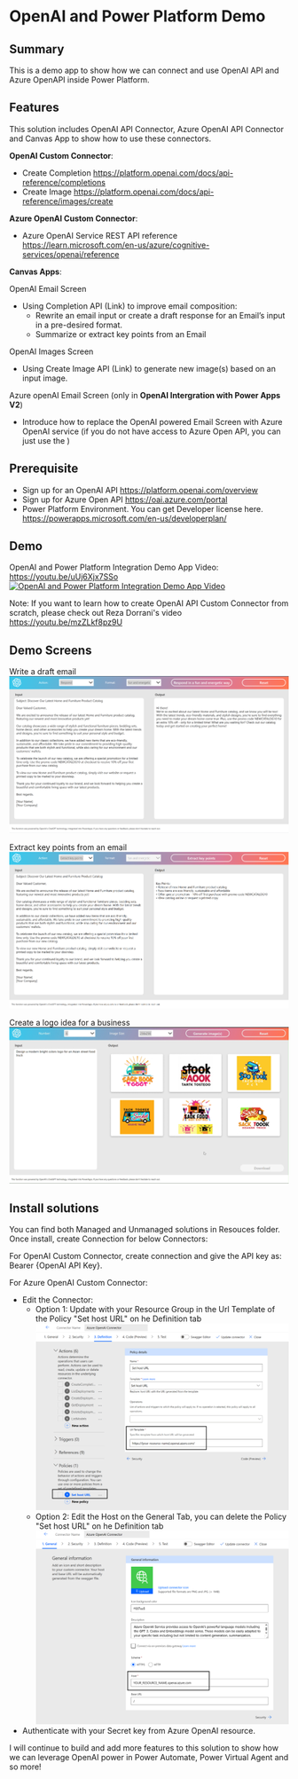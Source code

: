 # OpenAI and Power Platform Demo

## Summary
This is a demo app to show how we can connect and use OpenAI API and Azure OpenAPI inside Power Platform.

## Features
This solution includes OpenAI API Connector, Azure OpenAI API Connector and Canvas App to show how to use these connectors.

**OpenAI Custom Connector**:
* Create Completion https://platform.openai.com/docs/api-reference/completions 
* Create Image https://platform.openai.com/docs/api-reference/images/create  

**Azure OpenAI Custom Connector**:
* Azure OpenAI Service REST API reference https://learn.microsoft.com/en-us/azure/cognitive-services/openai/reference 

**Canvas Apps**:

OpenAI Email Screen
* Using Completion API (Link) to improve email composition: 
    - Rewrite an email input or create a draft response for an Email’s input in a pre-desired format. 
    - Summarize or extract key points from an Email

OpenAI Images Screen
* Using Create Image API (Link) to generate new image(s) based on an input image.

Azure openAI Email Screen (only in **OpenAI Intergration with Power Apps V2**)
* Introduce how to replace the OpenAI powered Email Screen with Azure OpenAI service (if you do not have access to Azure Open API, you can just use the )

## Prerequisite
* Sign up for an OpenAI API https://platform.openai.com/overview 
* Sign up for Azure Open API https://oai.azure.com/portal 
* Power Platform Environment. You can get Developer license here. https://powerapps.microsoft.com/en-us/developerplan/  

## Demo
OpenAI and Power Platform Integration Demo App Video: https://youtu.be/uUj6Xjx7SSo
[![OpenAI and Power Platform Integration Demo App Video](https://i.ytimg.com/vi/uUj6Xjx7SSo/maxresdefault.jpg)](https://youtu.be/uUj6Xjx7SSo)

Note: If you want to learn how to create OpenAI API Custom Connector from scratch, please check out Reza Dorrani's video 
https://youtu.be/mzZLkf8pz9U

## Demo Screens
Write a draft email
![Write a draft email](/images/1-Completion-ReplyEmail.png)

Extract key points from an email
![Extract key points from an email](/images/2-ExtractKeyPoints.png)

Create a logo idea for a business
![Create a logo idea for a business](/images/3-CreateImages.png)


## Install solutions
You can find both Managed and Unmanaged solutions in Resouces folder.
Once install, create Connection for below Connectors: 

For OpenAI Custom Connector, create connection and give the API key as: Bearer {OpenAI API Key}.

For Azure OpenAI Custom Connector:
* Edit the Connector:
    - Option 1: Update with your Resource Group in the Url Template of the Policy "Set host URL" on he Definition tab
![Update Policy URL template](/images/5-UpdateHostURLPolicy.png)
    - Option 2: Edit the Host on the General Tab, you can delete the Policy "Set host URL" on he Definition tab
![Update Host URL](/images/4-UpdateHostURL.png)
* Authenticate with your Secret key from Azure OpenAI resource.

I will continue to build and add more features to this solution to show how we can leverage OpenAI power in Power Automate, Power Virtual Agent and so more!